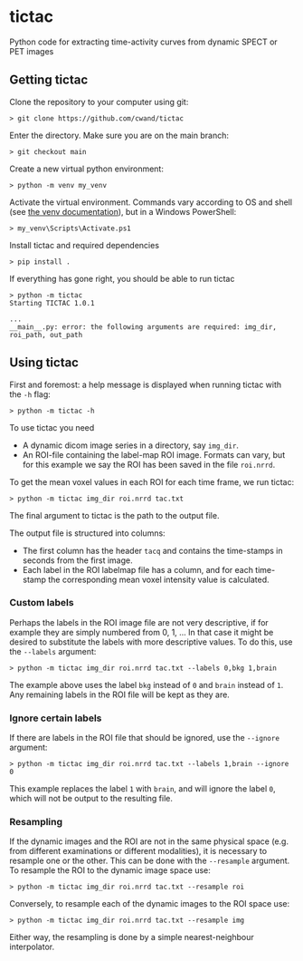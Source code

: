 # tictac
Python code for extracting time-activity curves from dynamic SPECT or PET images

## Getting tictac
Clone the repository to your computer using git:
```
> git clone https://github.com/cwand/tictac
```

Enter the directory.
Make sure you are on the main branch:
```
> git checkout main
```

Create a new virtual python environment:
```
> python -m venv my_venv
```

Activate the virtual environment. Commands vary according to OS and shell (see [the venv documentation](https://docs.python.org/3/library/venv.html)), but in a Windows PowerShell:
```
> my_venv\Scripts\Activate.ps1
```

Install tictac and required dependencies
```
> pip install .
```

If everything has gone right, you should be able to run tictac
```
> python -m tictac
Starting TICTAC 1.0.1

...
__main__.py: error: the following arguments are required: img_dir, roi_path, out_path
```

## Using tictac

First and foremost: a help message is displayed when running tictac with the ```-h``` flag:
```
> python -m tictac -h
```


To use tictac you need
* A dynamic dicom image series in a directory, say ```img_dir```.
* An ROI-file containing the label-map ROI image. Formats can vary, but for this example we say the ROI has been saved
  in the file ```roi.nrrd```.

To get the mean voxel values in each ROI for each time frame, we run tictac:
```
> python -m tictac img_dir roi.nrrd tac.txt
```
The final argument to tictac is the path to the output file.

The output file is structured into columns:
* The first column has the header ```tacq``` and contains the time-stamps in seconds from
  the first image.
* Each label in the ROI labelmap file has a column, and for each time-stamp the corresponding
  mean voxel intensity value is calculated.

### Custom labels
Perhaps the labels in the ROI image file are not very descriptive, if for example they are
simply numbered from 0, 1, ... In that case it might be desired to substitute the labels with
more descriptive values. To do this, use the ```--labels``` argument:
```
> python -m tictac img_dir roi.nrrd tac.txt --labels 0,bkg 1,brain
```
The example above uses the label ```bkg``` instead of ```0``` and ```brain``` instead of ```1```.
Any remaining labels in the ROI file will be kept as they are.

### Ignore certain labels
If there are labels in the ROI file that should be ignored, use the ```--ignore``` argument:
```
> python -m tictac img_dir roi.nrrd tac.txt --labels 1,brain --ignore 0
```
This example replaces the label ```1``` with ```brain```, and will ignore the label ```0```, which will not be
output to the resulting file.

### Resampling
If the dynamic images and the ROI are not in the same physical space (e.g. from different
examinations or different modalities), it is necessary to resample one or the other. This can
be done with the ```--resample``` argument.
To resample the ROI to the dynamic image space use:
```
> python -m tictac img_dir roi.nrrd tac.txt --resample roi
```
Conversely, to resample each of the dynamic images to the ROI space use:
```
> python -m tictac img_dir roi.nrrd tac.txt --resample img
```
Either way, the resampling is done by a simple nearest-neighbour interpolator.